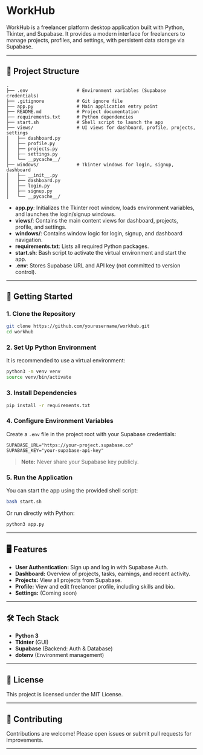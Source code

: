 # WorkHub

WorkHub is a freelancer platform desktop application built with Python, Tkinter, and Supabase. It provides a modern interface for freelancers to manage projects, profiles, and settings, with persistent data storage via Supabase.

---

## 📁 Project Structure

```
.
├── .env                  # Environment variables (Supabase credentials)
├── .gitignore            # Git ignore file
├── app.py                # Main application entry point
├── README.md             # Project documentation
├── requirements.txt      # Python dependencies
├── start.sh              # Shell script to launch the app
├── views/                # UI views for dashboard, profile, projects, settings
│   ├── dashboard.py
│   ├── profile.py
│   ├── projects.py
│   ├── settings.py
│   └── __pycache__/
├── windows/              # Tkinter windows for login, signup, dashboard
│   ├── __init__.py
│   ├── dashboard.py
│   ├── login.py
│   ├── signup.py
│   └── __pycache__/
```

- **app.py**: Initializes the Tkinter root window, loads environment variables, and launches the login/signup windows.
- **views/**: Contains the main content views for dashboard, projects, profile, and settings.
- **windows/**: Contains window logic for login, signup, and dashboard navigation.
- **requirements.txt**: Lists all required Python packages.
- **start.sh**: Bash script to activate the virtual environment and start the app.
- **.env**: Stores Supabase URL and API key (not committed to version control).

---

## 🚀 Getting Started

### 1. Clone the Repository

```sh
git clone https://github.com/yourusername/workhub.git
cd workhub
```

### 2. Set Up Python Environment

It is recommended to use a virtual environment:

```sh
python3 -m venv venv
source venv/bin/activate
```

### 3. Install Dependencies

```sh
pip install -r requirements.txt
```

### 4. Configure Environment Variables

Create a `.env` file in the project root with your Supabase credentials:

```
SUPABASE_URL="https://your-project.supabase.co"
SUPABASE_KEY="your-supabase-api-key"
```

> **Note:** Never share your Supabase key publicly.

### 5. Run the Application

You can start the app using the provided shell script:

```sh
bash start.sh
```

Or run directly with Python:

```sh
python3 app.py
```

---

## 🖥️ Features

- **User Authentication:** Sign up and log in with Supabase Auth.
- **Dashboard:** Overview of projects, tasks, earnings, and recent activity.
- **Projects:** View all projects from Supabase.
- **Profile:** View and edit freelancer profile, including skills and bio.
- **Settings:** (Coming soon)

---

## 🛠️ Tech Stack

- **Python 3**
- **Tkinter** (GUI)
- **Supabase** (Backend: Auth & Database)
- **dotenv** (Environment management)

---

## 📄 License

This project is licensed under the MIT License.

---

## 🤝 Contributing

Contributions are welcome! Please open issues or submit pull requests for improvements.

---

